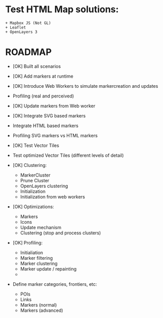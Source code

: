 # Test HTML Map solutions:

    + Mapbox JS (Not GL)
    + Leaflet
    + OpenLayers 3

ROADMAP
=======

+ [OK] Built all scenarios
+ [OK] Add markers at runtime
+ [OK] Introduce Web Workers to simulate markercreation and updates
+ Profiling (real and perceived)
+ [OK] Update markers from Web worker
+ [OK] Integrate SVG based markers
+ Integrate HTML based markers
+ Profiling SVG markers vs HTML markers
+ [OK] Test Vector Tiles
+ Test optimized Vector Tiles (different levels of detail)
+ [OK] Clustering:
    - MarkerCluster
    - Prune Cluster
    - OpenLayers clustering
    - Initialization
    - Initialization from web workers

+ [OK] Optimizations:

    - Markers
    - Icons
    - Update mechanism
    - Clustering (stop and process clusters)

+ [OK] Profiling:
    - Initialiation
    - Marker filtering
    - Marker clustering
    - Marker update / repainting
    -

+ Define marker categories, frontiers, etc:
	- POIs
	- Links
	- Markers (normal)
	- Markers (advanced)
